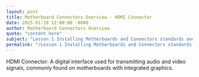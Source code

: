 ```yaml
---
layout: post
title: Motherboard Connectors Overview - HDMI Connector
date: 2025-01-10 12:00:00 -0000
author: Motherboard Connectors Overview
quote: "content here"
subject: "Lesson 1 Installing Motherboards and Connectors standards and specifications"
permalink: "/Lesson 1 Installing Motherboards and Connectors standards and specifications/Motherboard Connectors Overview/Motherboard Connectors Overview - HDMI Connector"
---
```


HDMI Connector: A digital interface used for transmitting audio and video signals, commonly found on motherboards with integrated graphics.
